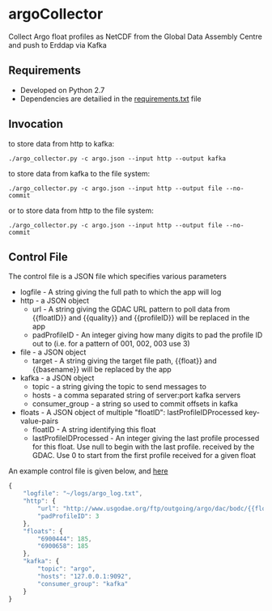 # argoCollector
Collect Argo float profiles as NetCDF from the Global Data Assembly Centre and push to Erddap via Kafka

## Requirements
- Developed on Python 2.7
- Dependencies are detailied in the [requirements.txt](https://github.com/IrishMarineInstitute/argoCollector/blob/master/requirements.txt) file

## Invocation

to store data from http to kafka:

    ./argo_collector.py -c argo.json --input http --output kafka

to store data from kafka to the file system:

    ./argo_collector.py -c argo.json --input http --output file --no-commit

or to store data from http to the file system:

    ./argo_collector.py -c argo.json --input http --output file --no-commit

## Control File
The control file is a JSON file which specifies various parameters
- logfile - A string giving the full path to which the app will log
- http - a JSON object
  -  url - A string giving the GDAC URL pattern to poll data from {{floatID}} and {{quality}} and {{profileID}} will be replaced in the app
  -  padProfileID - An integer giving how many digits to pad the profile ID out to (i.e. for a pattern of 001, 002, 003 use 3)
- file - a JSON object
  -  target - A string giving the target file path, {{float}} and {{basename}} will be replaced by the app
- kafka - a JSON object
  - topic - a string giving the topic to send messages to
  - hosts - a comma separated string of server:port kafka servers
  - consumer_group - a string so used to commit offsets in kafka
- floats - A JSON object of multiple "floatID": lastProfileIDProcessed key-value-pairs
  - floatID - A string identifying this float
  - lastProfileIDProcessed - An integer giving the last profile processed for this float. Use null to begin with the last profile. received by the GDAC. Use 0 to start from the first profile received for a given float

An example control file is given below, and [here](https://github.com/IrishMarineInstitute/argoFTPCollector/blob/master/argo.json)
```javascript
{
    "logfile": "~/logs/argo_log.txt", 
    "http": {
        "url": "http://www.usgodae.org/ftp/outgoing/argo/dac/bodc/{{floatID}}/profiles/{{quality}}{{floatID}}_{{profileID}}.nc", 
        "padProfileID": 3
    }, 
    "floats": {
        "6900444": 185, 
        "6900658": 185
    }, 
    "kafka": {
        "topic": "argo", 
        "hosts": "127.0.0.1:9092",
        "consumer_group": "kafka"
    }
}
```
